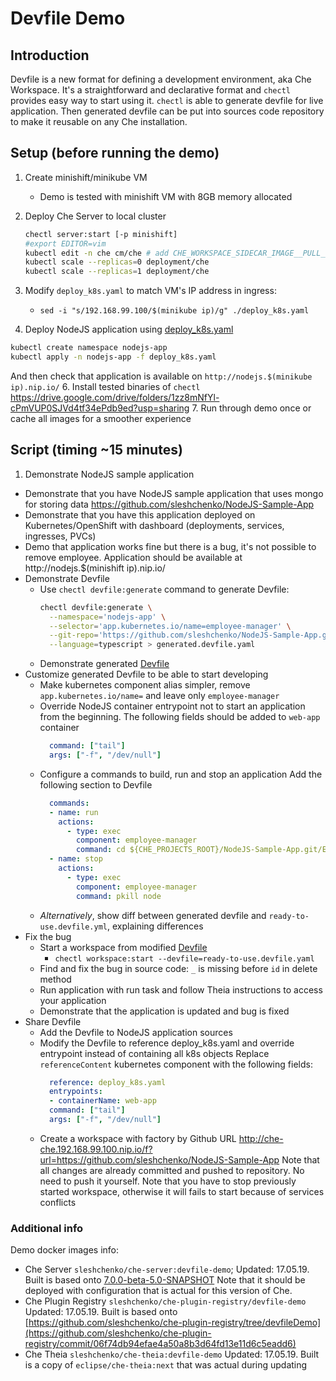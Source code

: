# Devfile Demo

## Introduction

Devfile is a new format for defining a development environment, aka Che Workspace.
It's a straightforward and declarative format and `chectl` provides easy way to start using it.
`chectl` is able to generate devfile for live application. Then generated devfile can be put into
sources code repository to make it reusable on any Che installation.

## Setup (before running the demo)

1. Create minishift/minikube VM
    - Demo is tested with minishift VM with 8GB memory allocated
2. Deploy Che Server to local cluster

      ```bash
      chectl server:start [-p minishift]
      #export EDITOR=vim
      kubectl edit -n che cm/che # add CHE_WORKSPACE_SIDECAR_IMAGE__PULL__POLICY: "IfNotPresent"
      kubectl scale --replicas=0 deployment/che
      kubectl scale --replicas=1 deployment/che
      ```

3. Modify `deploy_k8s.yaml` to match VM's IP address in ingress:
    - `sed -i "s/192.168.99.100/$(minikube ip)/g" ./deploy_k8s.yaml`
4. Deploy NodeJS application using [deploy_k8s.yaml](deploy_k8s.yaml)

  ```bash
  kubectl create namespace nodejs-app
  kubectl apply -n nodejs-app -f deploy_k8s.yaml
  ```

   And then check that application is available on `http://nodejs.$(minikube ip).nip.io/`
6. Install tested binaries of `chectl` https://drive.google.com/drive/folders/1zz8mNfYl-cPmVUP0SJVd4tf34ePdb9ed?usp=sharing
7. Run through demo once or cache all images for a smoother experience

## Script (timing ~15 minutes)

1. Demonstrate NodeJS sample application
  - Demonstrate that you have NodeJS sample application that uses mongo for storing data https://github.com/sleshchenko/NodeJS-Sample-App
  - Demonstrate that you have this application deployed on Kubernetes/OpenShift with dashboard (deployments, services, ingresses, PVCs)
  - Demo that application works fine but there is a bug, it's not possible to remove employee.
    Application should be available at http://nodejs.$(minishift ip).nip.io/
- Demonstrate Devfile
  - Use `chectl devfile:generate` command to generate Devfile:
    ```bash
    chectl devfile:generate \
      --namespace='nodejs-app' \
      --selector='app.kubernetes.io/name=employee-manager' \
      --git-repo='https://github.com/sleshchenko/NodeJS-Sample-App.git' \
      --language=typescript > generated.devfile.yaml
    ```
  - Demonstrate generated [Devfile](generated.devfile.yaml)
- Customize generated Devfile to be able to start developing
  - Make kubernetes component alias simpler, remove `app.kubernetes.io/name=` and leave only `employee-manager`
  - Override NodeJS container entrypoint not to start an application from the beginning.
    The following fields should be added to `web-app` container
    ```yaml
      command: ["tail"]
      args: ["-f", "/dev/null"]
    ```
  - Configure a commands to build, run and stop an application
    Add the following section to Devfile
    ```yaml
      commands:
      - name: run
        actions:
          - type: exec
            component: employee-manager
            command: cd ${CHE_PROJECTS_ROOT}/NodeJS-Sample-App.git/EmployeeDB && node app.js
      - name: stop
        actions:
          - type: exec
            component: employee-manager
            command: pkill node
    ```
  - *Alternatively*, show diff between generated devfile and `ready-to-use.devfile.yml`, explaining differences
- Fix the bug
  - Start a workspace from modified [Devfile](ready-to-use.devfile.yaml)
    - `chectl workspace:start --devfile=ready-to-use.devfile.yaml`
  - Find and fix the bug in source code: `_` is missing before `id` in delete method
  - Run application with run task and follow Theia instructions to access your application
  - Demonstrate that the application is updated and bug is fixed
- Share Devfile
  - Add the Devfile to NodeJS application sources
  - Modify the Devfile to reference deploy_k8s.yaml and override entrypoint instead of containing all k8s objects
    Replace `referenceContent` kubernetes component with the following fields:
    ```yaml
      reference: deploy_k8s.yaml
      entrypoints:
      - containerName: web-app
      command: ["tail"]
      args: ["-f", "/dev/null"]
    ```
  - Create a workspace with factory by Github URL http://che-che.192.168.99.100.nip.io/f?url=https://github.com/sleshchenko/NodeJS-Sample-App
    Note that all changes are already committed and pushed to repository. No need to push it yourself.
    Note that you have to stop previously started workspace, otherwise it will fails to start because of services conflicts

### Additional info
Demo docker images info:
- Che Server `sleshchenko/che-server:devfile-demo`;
  Updated: 17.05.19. Built is based onto [7.0.0-beta-5.0-SNAPSHOT](https://github.com/eclipse/che/commit/f02735aa48c34ebe89b54e7f63cf84f85ea8dff3)
  Note that it should be deployed with configuration that is actual for this version of Che.
- Che Plugin Registry `sleshchenko/che-plugin-registry/devfile-demo`
  Updated: 17.05.19. Built is based onto [https://github.com/sleshchenko/che-plugin-registry/tree/devfileDemo](https://github.com/sleshchenko/che-plugin-registry/commit/06f74db94efae4a50a8b3d64fd13e11d6c5eadd6)
- Che Theia `sleshchenko/che-theia:devfile-demo`
  Updated: 17.05.19. Built is a copy of `eclipse/che-theia:next` that was actual during updating
